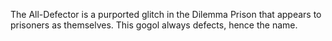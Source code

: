 The All-Defector is a purported glitch in the Dilemma Prison that appears to prisoners as themselves. This gogol always defects, hence the name. 
